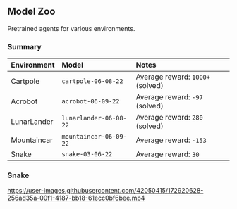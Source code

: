 ## Model Zoo

Pretrained agents for various environments.

### Summary

| Environment  | Model | Notes     |
| :---        |    :---   |          :--- |
| Cartpole   | `cartpole-06-08-22` | Average reward: `1000+` (solved) |
| Acrobot | `acrobot-06-09-22` | Average reward: `-97` (solved) |
| LunarLander | `lunarlander-06-08-22` | Average reward: `280` (solved) |
| Mountaincar | `mountaincar-06-09-22` | Average reward: `-153` |
| Snake      | `snake-03-06-22`       | Average reward: `30` |

### Snake

https://user-images.githubusercontent.com/42050415/172920628-256ad35a-00f1-4187-bb18-61ecc0bf6bee.mp4
